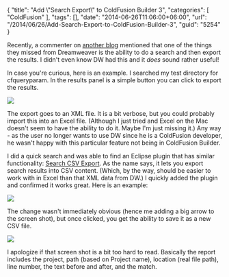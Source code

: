 {
	"title": "Add \\\"Search Export\\\" to ColdFusion Builder 3",
	"categories": [
		"ColdFusion"
	],
	"tags": [],
	"date": "2014-06-26T11:06:00+06:00",
	"url": "/2014/06/26/Add-Search-Export-to-ColdFusion-Builder-3",
	"guid": "5254"
}

<p>
Recently, a commenter on <a href="http://forta.com/blog/index.cfm/2012/11/25/When-Using-ColdFusion-No-Longer-Makes-Sense#c4CF5F811-5056-A012-71453858BE5A529F">another blog</a> mentioned that one of the things they missed from Dreamweaver is the ability to do a search and then export the results. I didn't even know DW had this and it <i>does</i> sound rather useful!
</p>
<!--more-->
<p>
In case you're curious, here is an example. I searched my test directory for cfqueryparam. In the results panel is a simple button you can click to export the results.
</p>

<p>
<img src="http://static.raymondcamden.com/images/Adobe_Dreamweaver_CC_2014.png" />
</p>

<p>
The export goes to an XML file. It is a bit verbose, but you could probably import this into an Excel file. (Although I just tried and Excel on the Mac doesn't seem to have the ability to do it. Maybe I'm just missing it.) Any way - as the user no longer wants to use DW since he is a ColdFusion developer, he wasn't happy with this particular feature not being in ColdFusion Builder.
</p>

<p>
I did a quick search and was able to find an Eclipse plugin that has similar functionality: <a href="http://marketplace.eclipse.org/content/eclipse-search-csv-export#.U6shU41dXQG">Search CSV Export</a>. As the name says, it lets you export search results into CSV content. (Which, by the way, should be easier to work with in Excel than that XML data from DW.) I quickly added the plugin and confirmed it works great. Here is an example:
</p>

<p>
<img src="http://static.raymondcamden.com/images/ss6.png" />
</p>

<p>
The change wasn't immediately obvious (hence me adding a big arrow to the screen shot), but once clicked, you get the ability to save it as a new CSV file.
</p>

<p>
<img src="http://static.raymondcamden.com/images/Screenshot_6_26_14__9_22_AM.png" />
</p>

<p>
I apologize if that screen shot is a bit too hard to read. Basically the report includes the project, path (based on Project name), location (real file path), line number, the text before and after, and the match. 
</p>